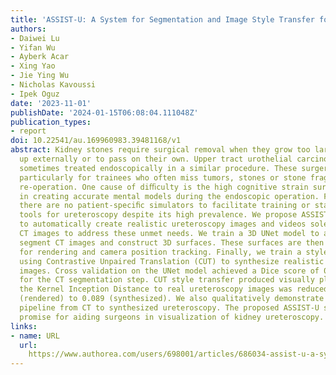 ```yaml
---
title: 'ASSIST-U: A System for Segmentation and Image Style Transfer for Ureteroscopy'
authors:
- Daiwei Lu
- Yifan Wu
- Ayberk Acar
- Xing Yao
- Jie Ying Wu
- Nicholas Kavoussi
- Ipek Oguz
date: '2023-11-01'
publishDate: '2024-01-15T06:08:04.111048Z'
publication_types:
- report
doi: 10.22541/au.169960983.39481168/v1
abstract: Kidney stones require surgical removal when they grow too large to be broken
  up externally or to pass on their own. Upper tract urothelial carcinoma are also
  sometimes treated endoscopically in a similar procedure. These surgeries are diﬃcult,
  particularly for trainees who often miss tumors, stones or stone fragments, requiring
  re-operation. One cause of diﬃculty is the high cognitive strain surgeons experience
  in creating accurate mental models during the endoscopic operation. Furthermore,
  there are no patient-speciﬁc simulators to facilitate training or standardized visualization
  tools for ureteroscopy despite its high prevalence. We propose ASSIST-U, a system
  to automatically create realistic ureteroscopy images and videos solely using preoperative
  CT images to address these unmet needs. We train a 3D UNet model to automatically
  segment CT images and construct 3D surfaces. These surfaces are then skeletonized
  for rendering and camera position tracking. Finally, we train a style transfer model
  using Contrastive Unpaired Translation (CUT) to synthesize realistic ureteroscopy
  images. Cross validation on the UNet model achieved a Dice score of 0.853 $pm$ 0.084
  for the CT segmentation step. CUT style transfer produced visually plausible images;
  the Kernel Inception Distance to real ureteroscopy images was reduced from 0.198
  (rendered) to 0.089 (synthesized). We also qualitatively demonstrate the entire
  pipeline from CT to synthesized ureteroscopy. The proposed ASSIST-U system shows
  promise for aiding surgeons in visualization of kidney ureteroscopy.
links:
- name: URL
  url: 
    https://www.authorea.com/users/698001/articles/686034-assist-u-a-system-for-segmentation-and-image-style-transfer-for-ureteroscopy?commit=7c9771cf15bde0b4ce04f62604b97a6feb07b0e2
---
```

